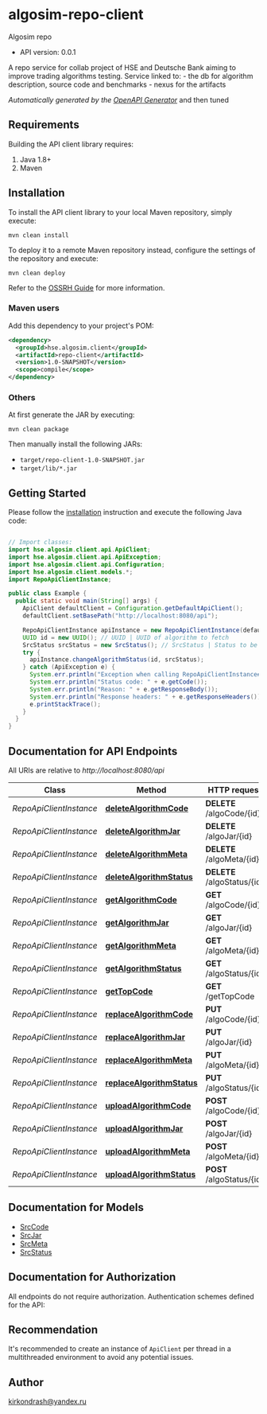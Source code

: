 # algosim-repo-client

Algosim repo
- API version: 0.0.1

A repo service for collab project of HSE and Deutsche Bank aiming to improve trading algorithms testing. Service linked to:   - the db for algorithm description, source code and benchmarks   - nexus for the artifacts    


*Automatically generated by the [OpenAPI Generator](https://openapi-generator.tech)* and then tuned


## Requirements

Building the API client library requires:
1. Java 1.8+
2. Maven

## Installation

To install the API client library to your local Maven repository, simply execute:

```shell
mvn clean install
```

To deploy it to a remote Maven repository instead, configure the settings of the repository and execute:

```shell
mvn clean deploy
```

Refer to the [OSSRH Guide](http://central.sonatype.org/pages/ossrh-guide.html) for more information.

### Maven users

Add this dependency to your project's POM:

```xml
<dependency>
  <groupId>hse.algosim.client</groupId>
  <artifactId>repo-client</artifactId>
  <version>1.0-SNAPSHOT</version>
  <scope>compile</scope>
</dependency>
```

### Others

At first generate the JAR by executing:

```shell
mvn clean package
```

Then manually install the following JARs:

* `target/repo-client-1.0-SNAPSHOT.jar`
* `target/lib/*.jar`

## Getting Started

Please follow the [installation](#installation) instruction and execute the following Java code:

```java

// Import classes:
import hse.algosim.client.api.ApiClient;
import hse.algosim.client.api.ApiException;
import hse.algosim.client.api.Configuration;
import hse.algosim.client.models.*;
import RepoApiClientInstance;

public class Example {
  public static void main(String[] args) {
    ApiClient defaultClient = Configuration.getDefaultApiClient();
    defaultClient.setBasePath("http://localhost:8080/api");

    RepoApiClientInstance apiInstance = new RepoApiClientInstance(defaultClient);
    UUID id = new UUID(); // UUID | UUID of algorithm to fetch
    SrcStatus srcStatus = new SrcStatus(); // SrcStatus | Status to be uploaded
    try {
      apiInstance.changeAlgorithmStatus(id, srcStatus);
    } catch (ApiException e) {
      System.err.println("Exception when calling RepoApiClientInstance#changeAlgorithmStatus");
      System.err.println("Status code: " + e.getCode());
      System.err.println("Reason: " + e.getResponseBody());
      System.err.println("Response headers: " + e.getResponseHeaders());
      e.printStackTrace();
    }
  }
}

```

## Documentation for API Endpoints

All URIs are relative to *http://localhost:8080/api*

Class | Method | HTTP request | Description
------------ | ------------- | ------------- | -------------
*RepoApiClientInstance* | [**deleteAlgorithmCode**](docs/RepoApi.md#deletealgorithmcode) | **DELETE** /algoCode/{id} | 
*RepoApiClientInstance* | [**deleteAlgorithmJar**](docs/RepoApi.md#deletealgorithmjar) | **DELETE** /algoJar/{id} | 
*RepoApiClientInstance* | [**deleteAlgorithmMeta**](docs/RepoApi.md#deletealgorithmmeta) | **DELETE** /algoMeta/{id} | 
*RepoApiClientInstance* | [**deleteAlgorithmStatus**](docs/RepoApi.md#deletealgorithmstatus) | **DELETE** /algoStatus/{id} | 
*RepoApiClientInstance* | [**getAlgorithmCode**](docs/RepoApi.md#getalgorithmcode) | **GET** /algoCode/{id} | 
*RepoApiClientInstance* | [**getAlgorithmJar**](docs/RepoApi.md#getalgorithmjar) | **GET** /algoJar/{id} | 
*RepoApiClientInstance* | [**getAlgorithmMeta**](docs/RepoApi.md#getalgorithmmeta) | **GET** /algoMeta/{id} | 
*RepoApiClientInstance* | [**getAlgorithmStatus**](docs/RepoApi.md#getalgorithmstatus) | **GET** /algoStatus/{id} | 
*RepoApiClientInstance* | [**getTopCode**](docs/RepoApi.md#gettopcode) | **GET** /getTopCode | 
*RepoApiClientInstance* | [**replaceAlgorithmCode**](docs/RepoApi.md#replacealgorithmcode) | **PUT** /algoCode/{id} | 
*RepoApiClientInstance* | [**replaceAlgorithmJar**](docs/RepoApi.md#replacealgorithmjar) | **PUT** /algoJar/{id} | 
*RepoApiClientInstance* | [**replaceAlgorithmMeta**](docs/RepoApi.md#replacealgorithmmeta) | **PUT** /algoMeta/{id} | 
*RepoApiClientInstance* | [**replaceAlgorithmStatus**](docs/RepoApi.md#replacealgorithmstatus) | **PUT** /algoStatus/{id} | 
*RepoApiClientInstance* | [**uploadAlgorithmCode**](docs/RepoApi.md#uploadalgorithmcode) | **POST** /algoCode/{id} | 
*RepoApiClientInstance* | [**uploadAlgorithmJar**](docs/RepoApi.md#uploadalgorithmjar) | **POST** /algoJar/{id} | 
*RepoApiClientInstance* | [**uploadAlgorithmMeta**](docs/RepoApi.md#uploadalgorithmmeta) | **POST** /algoMeta/{id} | 
*RepoApiClientInstance* | [**uploadAlgorithmStatus**](docs/RepoApi.md#uploadalgorithmstatus) | **POST** /algoStatus/{id} | 


## Documentation for Models

 - [SrcCode](../core/docs/SrcCode.md)
 - [SrcJar](../core/docs/SrcJar.md)
 - [SrcMeta](../core/docs/SrcMeta.md)
 - [SrcStatus](../core/docs/SrcStatus.md)


## Documentation for Authorization

All endpoints do not require authorization.
Authentication schemes defined for the API:

## Recommendation

It's recommended to create an instance of `ApiClient` per thread in a multithreaded environment to avoid any potential issues.

## Author

kirkondrash@yandex.ru


